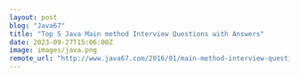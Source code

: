 ```yaml
---
layout: post
blog: "Java67"
title: "Top 5 Java Main method Interview Questions with Answers"
date: 2023-09-27T15:06:00Z
image: images/java.png
remote_url: "http://www.java67.com/2016/01/main-method-interview-questions-in-java-answers.html"
---
```

